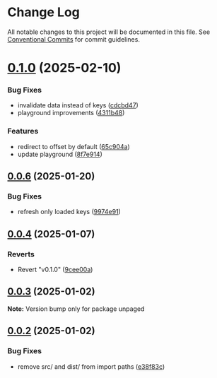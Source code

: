 # Change Log

All notable changes to this project will be documented in this file.
See [Conventional Commits](https://conventionalcommits.org) for commit guidelines.

# [0.1.0](https://github.com/Myshkouski/unpaged/compare/v0.0.6...v0.1.0) (2025-02-10)


### Bug Fixes

* invalidate data instead of keys ([cdcbd47](https://github.com/Myshkouski/unpaged/commit/cdcbd47e730422d96ef52fd47de5d2cf8b8bc884))
* playground improvements ([4311b48](https://github.com/Myshkouski/unpaged/commit/4311b4858f61512014adb5265f389a341de72abe))


### Features

* redirect to offset by default ([65c904a](https://github.com/Myshkouski/unpaged/commit/65c904a71fe9c1311772cb5e5e72aefcb0ea1a27))
* update playground ([8f7e914](https://github.com/Myshkouski/unpaged/commit/8f7e9142cc1ef394e5bd1f7d638c504ea680bac8))





## [0.0.6](https://github.com/Myshkouski/unpaged/compare/v0.0.5...v0.0.6) (2025-01-20)


### Bug Fixes

* refresh only loaded keys ([9974e91](https://github.com/Myshkouski/unpaged/commit/9974e9137fc88edcb31a0627a08e5b286cf22b6c))





## [0.0.4](https://github.com/Myshkouski/unpaged/compare/v0.1.0...v0.0.4) (2025-01-07)


### Reverts

* Revert "v0.1.0" ([9cee00a](https://github.com/Myshkouski/unpaged/commit/9cee00ae90086e8be7b353d85e55cfdd91bdb706))





## [0.0.3](https://github.com/Myshkouski/unpaged/compare/v0.0.2...v0.0.3) (2025-01-02)

**Note:** Version bump only for package unpaged





## [0.0.2](https://github.com/Myshkouski/unpaged/compare/v0.0.1...v0.0.2) (2025-01-02)


### Bug Fixes

* remove src/ and dist/ from import paths ([e38f83c](https://github.com/Myshkouski/unpaged/commit/e38f83c5d01ce776b17c9ff48570e2b436f486d7))
